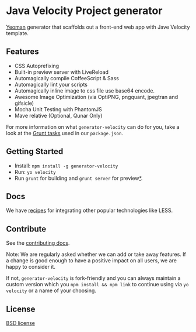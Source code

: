# Java Velocity Project generator

[Yeoman](http://yeoman.io) generator that scaffolds out a front-end web app with Jave Velocity template.

## Features

* CSS Autoprefixing
* Built-in preview server with LiveReload
* Automagically compile CoffeeScript & Sass
* Automagically lint your scripts
* Automagically inline image to css file use base64 encode.
* Awesome Image Optimization (via OptiPNG, pngquant, jpegtran and gifsicle)
* Mocha Unit Testing with PhantomJS
* Mave relative (Optional, Qunar Only)

For more information on what `generator-velocity` can do for you, take a look at the [Grunt tasks](https://github.com/zhongzhi107/generator-velocity/blob/master/app/templates/_package.json) used in our `package.json`.


## Getting Started

- Install: `npm install -g generator-velocity`
- Run: `yo velocity`
- Run `grunt` for building and `grunt server` for preview[\*](#grunt-serve-note). 


## Docs

We have [recipes](docs/recipes) for integrating other popular technologies like LESS.


## Contribute

See the [contributing docs](https://github.com/yeoman/yeoman/blob/master/contributing.md).

Note: We are regularly asked whether we can add or take away features. If a change is good enough to have a positive impact on all users, we are happy to consider it.

If not, `generator-velocity` is fork-friendly and you can always maintain a custom version which you `npm install && npm link` to continue using via `yo velocity` or a name of your choosing.


## License

[BSD license](http://opensource.org/licenses/bsd-license.php)
